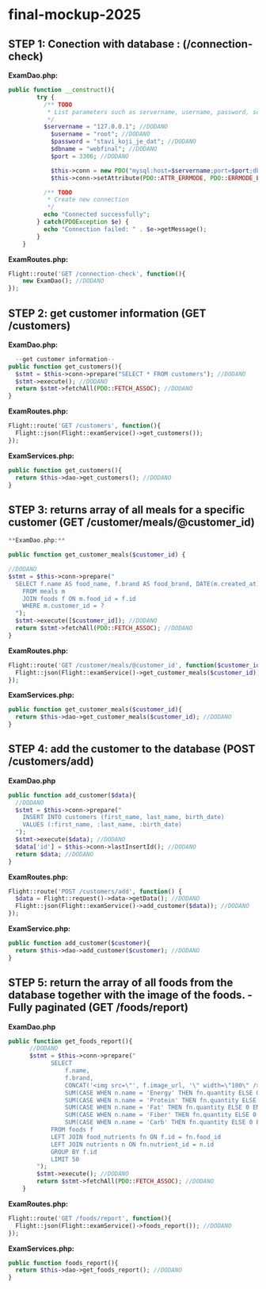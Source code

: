 # final-mockup-2025

## STEP 1: Conection with database : (/connection-check)

**ExamDao.php:**

```php
public function __construct(){
        try {
          /** TODO
           * List parameters such as servername, username, password, schema. Make sure to use appropriate port
           */
          $servername = "127.0.0.1"; //DODANO
            $username = "root"; //DODANO
            $password = "stavi_koji_je_dat"; //DODANO
            $dbname = "webfinal"; //DODANO
            $port = 3306; //DODANO

            $this->conn = new PDO("mysql:host=$servername;port=$port;dbname=$dbname", $username, $password); //DODANO
            $this->conn->setAttribute(PDO::ATTR_ERRMODE, PDO::ERRMODE_EXCEPTION); //DODANO

          /** TODO
           * Create new connection
           */
          echo "Connected successfully";
        } catch(PDOException $e) {
          echo "Connection failed: " . $e->getMessage();
        }
    }
```


**ExamRoutes.php:**

```php
Flight::route('GET /connection-check', function(){
    new ExamDao(); //DODANO
});
```

## STEP 2: get customer information (GET /customers)

**ExamDao.php:**

```php
  --get customer information--
public function get_customers(){
  $stmt = $this->conn->prepare("SELECT * FROM customers"); //DODANO
  $stmt->execute(); //DODANO
  return $stmt->fetchAll(PDO::FETCH_ASSOC); //DODANO
}
```

**ExamRoutes.php:**

```php
Flight::route('GET /customers', function(){
  Flight::json(Flight::examService()->get_customers());
});
```

**ExamServices.php:**

```php
public function get_customers(){
  return $this->dao->get_customers(); //DODANO
}
```

## STEP 3: returns array of all meals for a specific customer (GET /customer/meals/@customer_id)
```php
**ExamDao.php:**

public function get_customer_meals($customer_id) {

//DODANO
$stmt = $this->conn->prepare("
  SELECT f.name AS food_name, f.brand AS food_brand, DATE(m.created_at) AS meal_date 
    FROM meals m 
    JOIN foods f ON m.food_id = f.id
    WHERE m.customer_id = ?
  ");
  $stmt->execute([$customer_id]); //DODANO
  return $stmt->fetchAll(PDO::FETCH_ASSOC); //DODANO
}
```

**ExamRoutes.php:**
```php
Flight::route('GET /customer/meals/@customer_id', function($customer_id){
  Flight::json(Flight::examService()->get_customer_meals($customer_id)); //DODANO
});
```

**ExamServices.php:**
```php
public function get_customer_meals($customer_id){
  return $this->dao->get_customer_meals($customer_id); //DODANO
}
```

## STEP 4: add the customer to the database (POST /customers/add)

**ExamDao.php**
```php
public function add_customer($data){
  //DODANO
  $stmt = $this->conn->prepare("
    INSERT INTO customers (first_name, last_name, birth_date)
    VALUES (:first_name, :last_name, :birth_date)
  ");
  $stmt->execute($data); //DODANO
  $data['id'] = $this->conn->lastInsertId(); //DODANO
  return $data; //DODANO
}
```

**ExamRoutes.php:**
```php
Flight::route('POST /customers/add', function() {
  $data = Flight::request()->data->getData(); //DODANO
  Flight::json(Flight::examService()->add_customer($data)); //DODANO
});
```

**ExamService.php:**
```php
public function add_customer($customer){
  return $this->dao->add_customer($customer); //DODANO
}
```

## STEP 5: return the array of all foods from the database together with the image of the foods. - Fully paginated (GET /foods/report)

**ExamDao.php**
```php
public function get_foods_report(){
      //DODANO
      $stmt = $this->conn->prepare("
            SELECT 
                f.name,
                f.brand,
                CONCAT('<img src=\"', f.image_url, '\" width=\"100\" />') AS image,
                SUM(CASE WHEN n.name = 'Energy' THEN fn.quantity ELSE 0 END) AS energy,
                SUM(CASE WHEN n.name = 'Protein' THEN fn.quantity ELSE 0 END) AS protein,
                SUM(CASE WHEN n.name = 'Fat' THEN fn.quantity ELSE 0 END) AS fat,
                SUM(CASE WHEN n.name = 'Fiber' THEN fn.quantity ELSE 0 END) AS fiber,
                SUM(CASE WHEN n.name = 'Carb' THEN fn.quantity ELSE 0 END) AS carbs
            FROM foods f
            LEFT JOIN food_nutrients fn ON f.id = fn.food_id
            LEFT JOIN nutrients n ON fn.nutrient_id = n.id
            GROUP BY f.id
            LIMIT 50
        ");
        $stmt->execute(); //DODANO
        return $stmt->fetchAll(PDO::FETCH_ASSOC); //DODANO
    }
```

**ExamRoutes.php:**
```php
Flight::route('GET /foods/report', function(){
  Flight::json(Flight::examService()->foods_report()); //DODANO
});
```

**ExamServices.php:**
```php
public function foods_report(){
  return $this->dao->get_foods_report(); //DODANO
}
```
